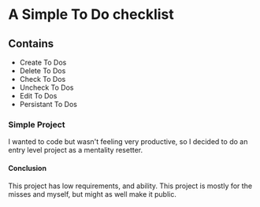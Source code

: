 # A Simple To Do checklist

## Contains 
- Create To Dos
- Delete To Dos
- Check To Dos
- Uncheck To Dos
- Edit To Dos
- Persistant To Dos

### Simple Project
I wanted to code but wasn't feeling very productive, so I decided to do an entry level project as a mentality resetter.

#### Conclusion
This project has low requirements, and ability. This project is mostly for the misses and myself, but might as well make it public.